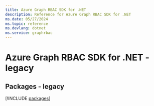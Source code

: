 ```yaml
---
title: Azure Graph RBAC SDK for .NET
description: Reference for Azure Graph RBAC SDK for .NET
ms.date: 05/27/2024
ms.topic: reference
ms.devlang: dotnet
ms.service: graphrbac
---
```

# Azure Graph RBAC SDK for .NET - legacy
## Packages - legacy
[!INCLUDE [packages](graph-rbac-index.md)]